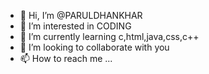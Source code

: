 - 👋 Hi, I’m @PARULDHANKHAR
- 👀 I’m interested in CODING
- 🌱 I’m currently learning c,html,java,css,c++
- 💞️ I’m looking to collaborate with you
- 📫 How to reach me ...

<!---
PARULDHANKHAR/PARULDHANKHAR is a ✨ special ✨ repository because its `README.md` (this file) appears on your GitHub profile.
You can click the Preview link to take a look at your changes.
--->
